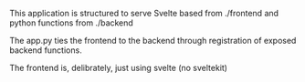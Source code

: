 This application is structured to serve Svelte based from ./frontend and python functions from ./backend

The app.py ties the frontend to the backend through registration of exposed backend functions. 

The frontend is, delibrately, just using svelte (no sveltekit)

